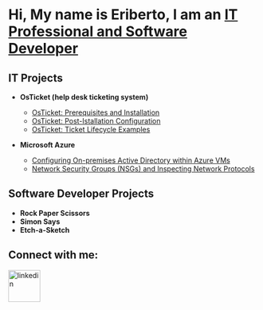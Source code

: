 <h1>Hi, My name is Eriberto, I am an <a href='https://www.linkedin.com/in/eriberto-perez-b33b41269/'>IT Professional and Software Developer</a></h1>

<h2>IT Projects</h2>

 * <b>OsTicket (help desk ticketing system)</b>
    * [OsTicket: Prerequisites and Installation](https://github.com/EribertoPerez/OsTicket/blob/main/osticket-prereqs)
    * [OsTicket: Post-Istallation Configuration](https://github.com/EribertoPerez/OsTicket/blob/main/post-installation)
    * [OsTicket: Ticket Lifecycle Examples](https://github.com/EribertoPerez/OsTicket/blob/main/ticket-lifecycle)
  
 * <b>Microsoft Azure</b>
   * [Configuring On-premises Active Directory within Azure VMs]()
   * [Network Security Groups (NSGs) and Inspecting Network Protocols]()
<h2>Software Developer Projects</h2>

* <b>Rock Paper Scissors</b>
* <b>Simon Says</b>
* <b>Etch-a-Sketch</b>

<h2>Connect with me:</h2>
<a href='https://www.linkedin.com/in/eriberto-perez-b33b41269/'><img width="64" height="64" src="https://img.icons8.com/nolan/64/linkedin.png" alt="linkedin"/></a>

